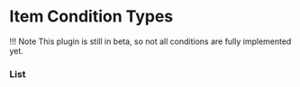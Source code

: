 # Item Condition Types

!!! Note
	This plugin is still in beta, so not all conditions are fully implemented yet.

### List
<!---
* [Evaluate Condition](item_condition_types/evaluate_condition.md)
* [Has Item In Recipe](item_condition_types/has_item_in_recipe.md)
* [Is Block](item_condition_types/is_block.md)
-->